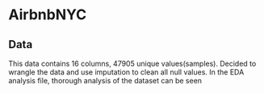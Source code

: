 # AirbnbNYC

## Data
This data contains 16 columns, 47905 unique values(samples). Decided to wrangle the data and use imputation to clean all null values. In the EDA analysis file, thorough analysis of the dataset can be seen
